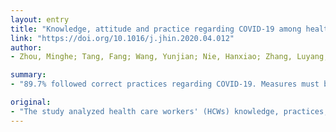 ```yaml
---
layout: entry
title: "Knowledge, attitude and practice regarding COVID-19 among health care workers in Henan, China"
link: "https://doi.org/10.1016/j.jhin.2020.04.012"
author:
- Zhou, Minghe; Tang, Fang; Wang, Yunjian; Nie, Hanxiao; Zhang, Luyang; You, Guohua; Zhang, Min

summary:
- "89.7% followed correct practices regarding COVID-19. Measures must be taken to protect HCWs from risks linked to job category, work experience, working hours, educational attainment. Study analyzed health care workers' (HCWs) knowledge, practices, and attitudes. 85% feared self-infection with the virus and 85% follow correct practices. Health care workers must be protected from risks relating to work experience and job category. The study was conducted from 4th February to 8th February 2020. A total of 1357 HCW knowledge. Of those surveyed analyzed risk factors such as work experience."

original:
- "The study analyzed health care workers' (HCWs) knowledge, practices, and attitudes regarding COVID-19. A cross-sectional survey was conducted from 4th February to 8th February 2020 involving a total of 1357 HCWs across 10 hospitals in Henan, China. Of those surveyed, 89% of HCWs had sufficient knowledge of COVID-19, more than 85% feared self-infection with the virus, and 89.7% followed correct practices regarding COVID-19. In addition to knowledge level, some risk factors including work experience and job category influenced HCWs' attitudes and practice concerning COVID-19. Measures must be taken to protect HCWs from risks linked to job category, work experience, working hours, educational attainment, and frontline HCWs."
---
```


